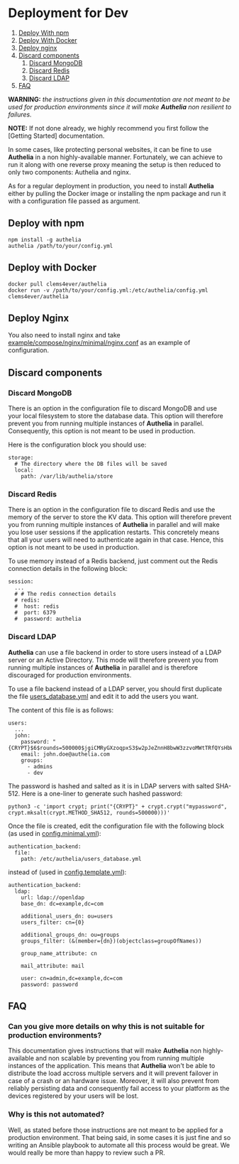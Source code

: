 # Deployment for Dev

1. [Deploy With npm](#deploy-with-npm)
2. [Deploy With Docker](#deploy-with-docker)
3. [Deploy nginx](#deploy-nginx)
4. [Discard components](#discard-components)
    1. [Discard MongoDB](#discard-mongodb)
    2. [Discard Redis](#discard-redis)
    3. [Discard LDAP](#discard-ldap)
5. [FAQ](#faq)

**WARNING:** *the instructions given in this documentation are not meant
to be used for production environments since it will make **Authelia**
non resilient to failures.*

**NOTE:** If not done already, we highly recommend you first follow the
[Getting Started] documentation.

In some cases, like protecting personal websites, it can be fine to use
**Authelia** in a non highly-available manner. Fortunately, we can
achieve to run it along with one reverse proxy meaning the setup is
then reduced to only two components: Authelia and nginx.

As for a regular deployment in production, you need to install **Authelia**
either by pulling the Docker image or installing the npm package and run
it with a configuration file passed as argument.

## Deploy with npm

    npm install -g authelia
    authelia /path/to/your/config.yml

## Deploy with Docker

    docker pull clems4ever/authelia
    docker run -v /path/to/your/config.yml:/etc/authelia/config.yml clems4ever/authelia

## Deploy Nginx

You also need to install nginx and take [example/compose/nginx/minimal/nginx.conf](./example/compose/nginx/minimal/nginx.conf) as an example of configuration.

## Discard components

### Discard MongoDB

There is an option in the configuration file to discard MongoDB and use
your local filesystem to store the database data. This option will therefore
prevent you from running multiple instances of **Authelia** in parallel.
Consequently, this option is not meant to be used in production.

Here is the configuration block you should use:

    storage:
      # The directory where the DB files will be saved
      local:
        path: /var/lib/authelia/store

### Discard Redis

There is an option in the configuration file to discard Redis and use the
memory of the server to store the KV data. This option will therefore
prevent you from running multiple instances of **Authelia** in parallel and
will make you lose user sessions if the application restarts. This
concretely means that all your users will need to authenticate again in
that case. Hence, this option is not meant to be used in production.

To use memory instead of a Redis backend, just comment out the Redis
connection details in the following block:

    session:
      ...      
      # # The redis connection details
      # redis:
      #  host: redis
      #  port: 6379
      #  password: authelia

### Discard LDAP

**Authelia** can use a file backend in order to store users instead of a
LDAP server or an Active Directory. This mode will therefore prevent you
from running multiple instances of **Authelia** in parallel and is therefore
discouraged for production environments.

To use a file backend instead of a LDAP server, you should first duplicate
the file [users_database.yml](../users_database.yml) and edit it to add the
users you want.

The content of this file is as follows:

    users:
      ...
      john:
        password: "{CRYPT}$6$rounds=500000$jgiCMRyGXzoqpxS3$w2pJeZnnH8bwW3zzvoMWtTRfQYsHbWbD/hquuQ5vUeIyl9gdwBIt6RWk2S6afBA0DPakbeWgD/4SZPiS0hYtU/"
        email: john.doe@authelia.com
        groups:
          - admins
          - dev

The password is hashed and salted as it is in LDAP servers with salted SHA-512. Here is a one-liner to generate such hashed password:

    python3 -c 'import crypt; print("{CRYPT}" + crypt.crypt("mypassword", crypt.mksalt(crypt.METHOD_SHA512, rounds=500000)))'

Once the file is created, edit the configuration file with the following
block (as used in [config.minimal.yml](../config.minimal.yml)):

    authentication_backend:
      file:
        path: /etc/authelia/users_database.yml

instead of (used in [config.template.yml](../config.template.yml)):

    authentication_backend:
      ldap:
        url: ldap://openldap
        base_dn: dc=example,dc=com

        additional_users_dn: ou=users
        users_filter: cn={0}

        additional_groups_dn: ou=groups
        groups_filter: (&(member={dn})(objectclass=groupOfNames))

        group_name_attribute: cn

        mail_attribute: mail

        user: cn=admin,dc=example,dc=com
        password: password

## FAQ

### Can you give more details on why this is not suitable for production environments?

This documentation gives instructions that will make **Authelia** non
highly-available and non scalable by preventing you from running multiple
instances of the application.
This means that **Authelia** won't be able to distribute the
load accross multiple servers and it will prevent failover in case of a
crash or an hardware issue. Moreover, it will also prevent from reliably
persisting data and consequently fail access to your platform as the devices
registered by your users will be lost.

### Why is this not automated?

Well, as stated before those instructions are not meant to be applied for
a production environment. That being said, in some cases it is just fine and
so writing an Ansible playbook to automate all this process would be great.
We would really be more than happy to review such a PR.
